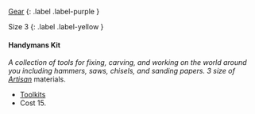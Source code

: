 [Gear](Game/Core/Gear)
{: .label .label-purple }

Size 3
{: .label .label-yellow }

#### Handymans Kit
_A collection of tools for fixing, carving, and working on the world around you including hammers, saws, chisels, and sanding papers. 3 size of [Artisan](Materials#Artisan)_ materials.

- [Toolkits](Game/Core/Blocks/Toolkits)
- Cost 15.